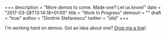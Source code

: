 +++
description = "More demos to come. Made one? Let us know!"
date = "2017-03-28T13:14:18+01:00"
title = "Work In Progress"
demourl = ""
draft = "true"
author = "Dimitrie Stefanescu"
twitter = "idid"
+++

I'm working hard on demos. Got an idea about one? [Drop me a line](mailto:d.stefanescu@ucl.ac.uk)! 



